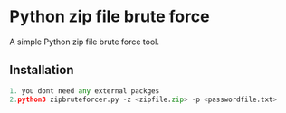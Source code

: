 
# Python zip file brute force 

A simple Python zip file brute force tool. 



## Installation



```py
1. you dont need any external packges
2.python3 zipbruteforcer.py -z <zipfile.zip> -p <passwordfile.txt>
```
    